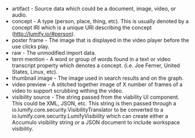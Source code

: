 * artifact          - Source data which could be a document, image, video, or audio.
* concept           - A type (person, place, thing, etc). This is usually denoted by a concept IRI which is a unique
                      URI describing the concept (http://lumify.io/#person).
* poster frame      - The image that is displayed in the video player before the use clicks play.
* raw               - The unmodified import data.
* term mention      - A word or group of words found in a text or video transcript property which denotes a concept.
                      (i.e. Joe Ferner, United States, Linux, etc).
* thumbnail image   - The image used in search results and on the graph.
* video preview     - A stitched together image of X number of frames of a video to support scrubbing withing the video. 
* visibility source - The string passed from the viability UI component. This could be XML, JSON, etc. This string is
                      then passed through a io.lumify.core.security.VisibilityTranslator to be converted to a
                      io.lumify.core.security.LumifyVisibility which can create either a Accumulo visibility string
                      or a JSON document to include workspace visibility.
